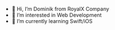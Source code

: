 - 👋 Hi, I’m Dominik from RoyalX Company
- 👀 I’m interested in Web Development
- 🌱 I’m currently learning Swift/iOS

<!---
djoppaRoyalx/djoppaRoyalx is a ✨ special ✨ repository because its `README.md` (this file) appears on your GitHub profile.
You can click the Preview link to take a look at your changes.
--->
